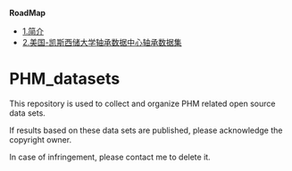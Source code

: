 **RoadMap**
<!-- TOC -->

- [1.简介](#1简介)
- [2.美国-凯斯西储大学轴承数据中心轴承数据集](#2美国-凯斯西储大学轴承数据中心cwru)

<!-- /TOC -->

# PHM_datasets
This repository is used to collect and organize PHM related open source data sets.

If results based on these data sets are published, please acknowledge the copyright owner.

In case of infringement, please contact me to delete it.
